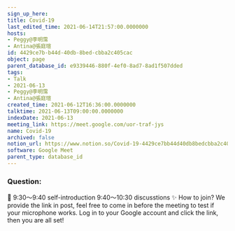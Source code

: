 ```yaml
---
sign_up_here: 
title: Covid-19
last_edited_time: 2021-06-14T21:57:00.0000000
hosts:
- Peggy@李明霈
- Antina@張庭瑄
id: 4429ce7b-b44d-40db-8bed-cbba2c405cac
object: page
parent_database_id: e9339446-880f-4ef0-8ad7-8ad1f507dded
tags:
- Talk
- 2021-06-13
- Peggy@李明霈
- Antina@張庭瑄
created_time: 2021-06-12T16:36:00.0000000
talktime: 2021-06-13T09:00:00.0000000
indexDate: 2021-06-13
meeting_link: https://meet.google.com/uor-traf-jys
name: Covid-19
archived: false
notion_url: https://www.notion.so/Covid-19-4429ce7bb44d40db8bedcbba2c405cac
software: Google Meet
parent_type: database_id
---
```


### Question:


   
   
   
   
   
📅
9:30～9:40 self-introduction
9:40～10:30 discusstions
✨
How to join?
We provide the link in post, feel free to come in before the meeting to test if your microphone works. Log in to your Google account and click the link, then you are all set!

